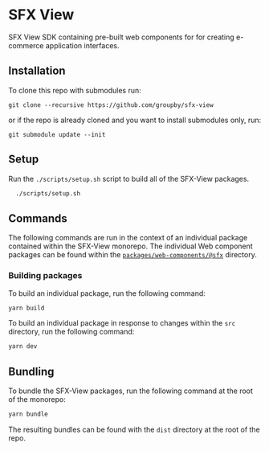 # SFX View
SFX View SDK containing pre-built web components for for creating e-commerce application interfaces.

## Installation
To clone this repo with submodules run:
```
git clone --recursive https://github.com/groupby/sfx-view
```
or if the repo is already cloned and you want to install submodules only, run:
```
git submodule update --init
```

## Setup
Run the `./scripts/setup.sh` script to build all of the SFX-View packages.
```sh
  ./scripts/setup.sh
```

## Commands
The following commands are run in the context of an individual package contained within the SFX-View monorepo. The individual Web component packages can be found within the [`packages/web-components/@sfx`](packages/web-components/@sfx) directory.

### Building packages
To build an individual package, run the following command:
```sh
yarn build
```

To build an individual package in response to changes within the `src` directory, run the following command:
```sh
yarn dev
```

## Bundling
To bundle the SFX-View packages, run the following command at the root of the monorepo:
```sh
yarn bundle
```

The resulting bundles can be found with the `dist` directory at the root of the repo.
